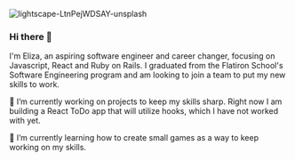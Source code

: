 ![lightscape-LtnPejWDSAY-unsplash](https://user-images.githubusercontent.com/51828035/143289479-4c420041-8513-43e0-9264-3a53b6fefbf7.jpg)



### Hi there 👋

I'm Eliza, an aspiring software engineer and career changer, focusing on Javascript, React and Ruby on Rails. I graduated from the Flatiron School's Software Engineering program and am looking to join a team to put my new skills to work.  

🔭 I’m currently working on projects to keep my skills sharp.  Right now I am building a React ToDo app that will utilize hooks, which I have not worked with yet.

🌱 I’m currently learning how to create small games as a way to keep working on my skills.



<!--
**munroe1786/munroe1786** is a ✨ _special_ ✨ repository because its `README.md` (this file) appears on your GitHub profile.

Here are some ideas to get you started:

- 🔭 I’m currently working on ...
- 🌱 I’m currently learning ...
- 👯 I’m looking to collaborate on ...
- 🤔 I’m looking for help with ...
- 💬 Ask me about ...
- 📫 How to reach me: ...
- 😄 Pronouns: ...
- ⚡ Fun fact: ...
-->
